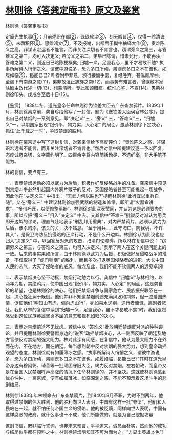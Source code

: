 # [林则徐《答龚定庵书》原文及鉴赏](https://www.vrrw.net/wx/10268.html)

林则徐《答龚定庵书》

定庵先生执事①：月前述职在都②，碌碌软尘③，刻无暇晷④，仅得一聆清诲⑤，未罄积怀⑥。惠赠鸿文⑦，不及报谢，出都后于舆中紬绎大作⑧，责难陈义之高，非谋识宏远者不能言，而非关注深切者不肯言也。窃谓旁义之第三，与答难义之第三，均可入决定义; 若旁义之第二，弟早已陈请，惜未允行，不敢再渎; 答难之第二义，则近日已略陈梗概矣; 归墟一义，足坚我心，虽不才曷敢不勉? 执事所解诗人悄悄之义，谓彼中游说多，恐为多口所动，弟则虑多口之不在彼也，如履如临⑨，曷能已已? 昨者附申菲意，濒行接诵手函，复经唾弃，甚滋颜厚⑩。至阁下有南游之意(11)，弟非敢沮止旌旆之南(12)，而事势有难言者，曾嘱敝本家岵瞻主政代述一切(13)，想蒙清听。专此布颂腊祺。统惟心鉴，不宣(14)。愚弟林则徐叩头。戊戌冬至后十日(15)。



【鉴赏】 1838年冬，道光皇帝任命林则徐为钦差大臣去广东查禁鸦片。1839年1月，林则徐离京前，龚自珍给他写了一封信，题为《送钦差大臣侯官林公序》，提出自己对禁烟的一系列意见。即“决定义”三，“旁义” 三，“答难义”三，“归墟义”一，以期国家出现“银价平，物力实，人心定” 的局面，激励林则徐下定决心，抓住“此千载之一时”，争取禁烟的胜利。

林则徐在离京途中写了这封复信，对龚来信给予高度评价： “责难陈义之高，非谋识宏远者不能言，而非关注深切者不肯言也。”然后对信中所提建议逐一予以回复，态度诚恳亲切，文字简约明了。四百余字将内容简括殆尽，不遗纤毫，非大手笔不能为。

林的复信，要点有三。

一、表示禁烟运动必须以武力为后盾，积极作好反侵略战争的准备。龚来信中预见到禁烟斗争必然引起国内外鸦片贩子的反对，英国侵略者甚至可能挑起一场战争，因此他在“决定义三” 中指出： “无武力何以胜也?”提醒林则徐“此行宜以重兵自随”。又在“旁义三” 中建议林则徐加强武器的制造和修缮，即所谓“火器宜讲求”，“多带巧匠，以便修整军器”。林则徐对此深表赞同，并认为这是必须要办的事，所以应把“旁义三”归入“决定义” 中去。又龚信中“答难三”批驳反对派认为用兵即开边衅的谬论，理直气壮地表示“刑乱邦用重典”，对内严禁鸦片，必须以武力为后盾，该杀的杀，该关的关，决不姑息。“至于用兵……此守海口，防我境，不许其入”，是保卫海防反抗侵略的正义行动，不是什么开边衅。林则徐认为此议也应归入“决定义” 中，以回答反对派的攻击，扫清舆论障碍。所以林在复信中说： “窃谓旁义之第三，与答难义之第三，均可入决定义。”表示了两人在这个关键问题上的一致。后来的事实果如所言，由于林则徐以武力为后援，积极做好反侵略战争的准备，不仅取得了 “虎门销烟” 的胜利，而且多次打退英国侵略者的进犯，大长中国人民的志气，大灭了侵略者的威风。每念及此，我们不能不钦佩两人的远见卓识!

二、表示禁烟决心坚不动摇，禁烟行动勉力以行。龚信中 “归墟义”与林相约，以两年为期，禁绝鸦片，使中国出现“银价平，物力实，人心定” 的局面。这是龚自珍的希望，也是林则徐的决心。他们把禁烟斗争与国家危亡、民族振兴联系在一起，决心挽狂澜于既倒。他们并非不知道禁烟前途充满风波和荆棘，但一腔爱国热情，促使他们“明知山有虎，偏向虎山行”，犹如易水送别，送行者慷慨，离别者悲壮。我们从林的复信中读到“归墟一义，足坚我心，虽不才曷敢不勉”时，我们强烈感受到这位民族英雄坚贞不屈的意志和视死如归的决心。

三、表示对禁烟前途不无忧虑。龚信中以 “答难义”批驳朝廷禁烟反对派的种种谬论，并且提醒林则徐要警惕身边的“说客”动摇禁烟决心，从一侧面反映了朝廷及地方官僚反对禁烟的强大阻力。林对此深有同感，在复信中，他认为最大阻力不在外而在内，不在地方，而在朝廷。每当想到朝中反对禁烟的强大势力，想到皇帝动摇观望的态度，林则徐就有如履薄冰之感。“执事所解诗人悄悄之义，谓彼中游说多，恐为多口所动，弟则虑多口之不在彼也，如履如临，曷能已已?”其时在道光皇帝身边有穆阿彰、琦善等一批顽固守旧大臣，竭力反对禁烟，左右朝政，而皇帝又是在全国人民禁烟呼声高涨的情况下任命林则徐的，并不坚决。这就使林则徐感到忧心忡忡，一离京城，便有如履薄冰、如临深渊之感，不能不预示着这场斗争的悲剧结局。

林则徐1838年年末领命去广东查禁鸦片，到1840年8月革职，为时不到两年，他取得过禁烟的伟大胜利，他的胜利向世人表明，中国有这样一批“脊梁”，他们和人民站在一起，就不怕任何帝国主义的侵略。他的被贬谪，同样向世人表明，中国有这样腐败的政府，就什么事也干不成，他们所能做的，就是为自己挖掘坟墓!

这封书信，既非临行誓词，也非未来预言，平平道来，诚恳而朴实，然而他的成功与结局似乎都在预料之中。林则徐禁烟明知其不可为而为之，“方显出英雄本色”!

